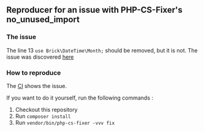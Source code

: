 ## Reproducer for an issue with PHP-CS-Fixer's no_unused_import

### The issue

The line 13 `use Brick\DateTime\Month;` should be removed, but it is not. The issue was discovered [here](https://github.com/brick/date-time/pull/99#pullrequestreview-1956452269)


### How to reproduce

The [CI](https://github.com/gnutix/php-cs-fixer-no-unused-import-fixer-reproducer/actions) shows the issue.

If you want to do it yourself, run the following commands :
1. Checkout this repository
2. Run `composer install`
3. Run `vendor/bin/php-cs-fixer -vvv fix`

